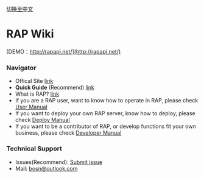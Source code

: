 [切换至中文](home_cn)

# RAP Wiki

[DEMO：http://rapapi.net/](http://rapapi.net/)

### Navigator
* Offical Site [link](http://thx.github.io/RAP)
* **Quick Guide** (Recommend) [link](https://github.com/thx/RAP/wiki/quick_guide)
* What is RAP? [link](about)
* If you are a RAP user, want to know how to operate in RAP, please check [User Manual](user_manual)
* If you want to deploy your own RAP server, know how to deploy, please check [Deploy Manual](deploy_manual)
* If you want to be a contributor of RAP, or develop functions fit your own business, please check [Developer Manual](dev_manual)

### Technical Support
* Issues(Recommend): [Submit issue](https://github.com/thx/RAP/issues)
* Mail: [bosn@outlook.com](mailto:bosn@outlook.com)